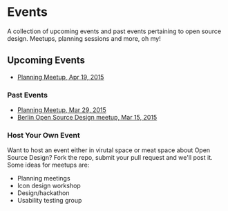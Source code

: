 # Events

A collection of upcoming events and past events pertaining to open source design. Meetups, planning sessions and more, oh my!


## Upcoming Events

- [Planning Meetup, Apr 19, 2015](2015-04-19-planning-meetup.md)

### Past Events

- [Planning Meetup, Mar 29, 2015](2015-03-29-planning-meetup.md)
- [Berlin Open Source Design meetup, Mar 15, 2015](2015-03-15%20Berlin%20Open%20Source%20Design%20meetup.md)


### Host Your Own Event

Want to host an event either in virutal space or meat space about Open Source Design? Fork the repo, submit your pull request and we'll post it. Some ideas for meetups are:

- Planning meetings
- Icon design workshop
- Design/hackathon
- Usability testing group